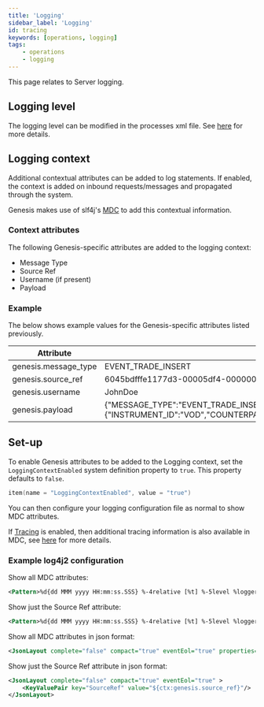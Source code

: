 ```yaml
---
title: 'Logging'
sidebar_label: 'Logging'
id: tracing
keywords: [operations, logging]
tags:
    - operations
    - logging
---
```


This page relates to Server logging.

## Logging level

The logging level can be modified in the processes xml file. See [here](../../../server/configuring-runtime/processes/#logginglevel) for more details.

## Logging context

Additional contextual attributes can be added to log statements. If enabled, the context is added on inbound requests/messages and propagated through the system.

Genesis makes use of slf4j's [MDC](https://www.slf4j.org/api/org/slf4j/MDC.html) to add this contextual information.

### Context attributes

The following Genesis-specific attributes are added to the logging context:

- Message Type
- Source Ref
- Username (if present)
- Payload

### Example

The below shows example values for the Genesis-specific attributes listed previously.


| Attribute            | Value                                                          |
|----------------------|----------------------------------------------------------------|
| genesis.message_type | EVENT_TRADE_INSERT                                             |
| genesis.source_ref   | 6045bdfffe1177d3-00005df4-00000004-1f1e5fe74723987e-c672dc68:1 |
| genesis.username     | JohnDoe                                                        |
| genesis.payload      | {"MESSAGE_TYPE":"EVENT_TRADE_INSERT","USER_NAME":"JohnDoe","SESSION_AUTH_TOKEN":"********","REFRESH_AUTH_TOKEN":null,"VALIDATE":false,"IGNORE_WARNINGS":true,"DETAILS":{"INSTRUMENT_ID":"VOD","COUNTERPARTY_ID":"GENESIS","QUANTITY":10,"PRICE":1.5,"SIDE":"BUY"},"SOURCE_REF":"1"}                                                          |

## Set-up

To enable Genesis attributes to be added to the Logging context, set the `LoggingContextEnabled` system definition property to `true`. This property defaults to `false`.

```kotlin
item(name = "LoggingContextEnabled", value = "true")
```

You can then configure your logging configuration file as normal to show MDC attributes.

If [Tracing](../../../operations/tracing/tracing) is enabled, then additional tracing information is also available in MDC, see [here](https://github.com/open-telemetry/opentelemetry-java-instrumentation/blob/main/docs/logger-mdc-instrumentation.md) for more details.

### Example log4j2 configuration

Show all MDC attributes:

```xml
<Pattern>%d{dd MMM yyyy HH:mm:ss.SSS} %-4relative [%t] %-5level %logger{35} [%X] - %m%n</Pattern>
```

Show just the Source Ref attribute:

```xml
<Pattern>%d{dd MMM yyyy HH:mm:ss.SSS} %-4relative [%t] %-5level %logger{35} [SourceRef = %X{genesis.source_ref}] - %m%n</Pattern>
```

Show all MDC attributes in json format:

```xml
<JsonLayout complete="false" compact="true" eventEol="true" properties="true"  />
```

Show just the Source Ref attribute in json format:

```xml
<JsonLayout complete="false" compact="true" eventEol="true" >
    <KeyValuePair key="SourceRef" value="${ctx:genesis.source_ref}"/>
</JsonLayout>
```
